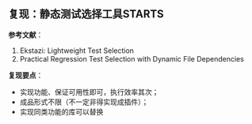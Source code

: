 ## 复现：静态测试选择工具STARTS  

**参考文献**：

1. Ekstazi: Lightweight Test Selection     
2. Practical Regression Test Selection with Dynamic File Dependencies  

**复现要点**：

- 实现功能、保证可用性即可，执行效率其次；
- 成品形式不限（不一定非得实现成插件）；
- 实现同类功能的库可以替换

